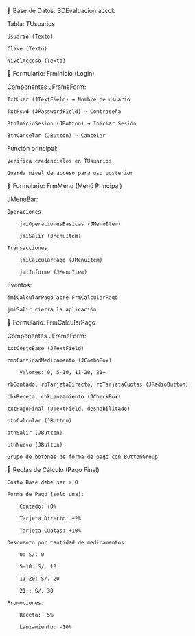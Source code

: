 📁 Base de Datos: BDEvaluacion.accdb

Tabla: TUsuarios

    Usuario (Texto)

    Clave (Texto)

    NivelAcceso (Texto)

🧾 Formulario: FrmInicio (Login)

Componentes JFrameForm:

    TxtUser (JTextField) → Nombre de usuario

    TxtPswd (JPasswordField) → Contraseña

    BtnInicioSesion (JButton) → Iniciar Sesión

    BtnCancelar (JButton) → Cancelar

Función principal:

    Verifica credenciales en TUsuarios

    Guarda nivel de acceso para uso posterior

🧭 Formulario: FrmMenu (Menú Principal)

JMenuBar:

    Operaciones

        jmiOperacionesBasicas (JMenuItem)

        jmiSalir (JMenuItem)

    Transacciones

        jmiCalcularPago (JMenuItem)

        jmiInforme (JMenuItem)

Eventos:

    jmiCalcularPago abre FrmCalcularPago

    jmiSalir cierra la aplicación

💊 Formulario: FrmCalcularPago

Componentes JFrameForm:

    txtCostoBase (JTextField)

    cmbCantidadMedicamento (JComboBox)

        Valores: 0, 5-10, 11-20, 21+

    rbContado, rbTarjetaDirecto, rbTarjetaCuotas (JRadioButton)

    chkReceta, chkLanzamiento (JCheckBox)

    txtPagoFinal (JTextField, deshabilitado)

    btnCalcular (JButton)

    btnSalir (JButton)

    btnNuevo (JButton)

    Grupo de botones de forma de pago con ButtonGroup

🧮 Reglas de Cálculo (Pago Final)

    Costo Base debe ser > 0

    Forma de Pago (solo una):

        Contado: +0%

        Tarjeta Directo: +2%

        Tarjeta Cuotas: +10%

    Descuento por cantidad de medicamentos:

        0: S/. 0

        5–10: S/. 10

        11–20: S/. 20

        21+: S/. 30

    Promociones:

        Receta: -5%

        Lanzamiento: -10%
